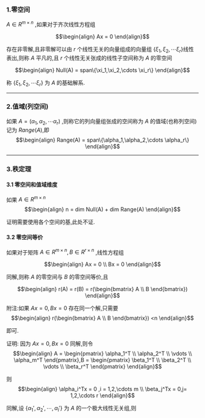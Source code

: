 ### 1.零空间
$A \in R^{m\times n}$ ,如果对于齐次线性方程组

$$\begin{align}
    Ax = 0
\end{align}$$

存在非零解,且非零解可以由 $r$ 个线性无关的向量组成的向量组 $\{\xi_1,\xi_2,\cdots \xi_r\}$线性表出,则称 $A$ 平凡的,且 $r$ 个线性无关张成的线性子空间称为 $A$ 的零空间 

$$\begin{align}
    Null(A) = span\{\xi_1,\xi_2,\cdots \xi_r\}
\end{align}$$

称 $\{\xi_1,\xi_2,\cdots \xi_r\}$ 为 $A$ 的基础解系.


---
### 2.值域(列空间)
如果 $A = (\alpha_1,\alpha_2,\cdots \alpha_r)$ ,则称它的列向量组张成的空间称为 $A$ 的值域(也称列空间)记为 $Range(A)$,即 
$$\begin{align}
    Range(A) = span\{\alpha_1,\alpha_2,\cdots \alpha_r\}
\end{align}$$



---
### 3.秩定理
#### 3.1 零空间和值域维度
如果 $A \in R^{m \times n}$
$$\begin{align}
    n = dim Null(A) + dim Range(A)
\end{align}$$

证明需要使用各个空间的基,此处不证.


#### 3.2 零空间等价
如果对于矩阵 $A \in R^{m \times n} , B \in R^{r \times n}$ ,线性方程组

$$\begin{align}
    Ax = 0 \\
    Bx = 0
\end{align}$$

同解,则称 $A$ 的零空间与 $B$ 的零空间等价,且

$$\begin{align}
    r(A) = r(B) = r(\begin{bmatrix}
        A \\ B
    \end{bmatrix})
\end{align}$$

附注:如果 $Ax = 0,Bx = 0$ 存在同一个解,只需要
$$\begin{align}
    r(\begin{bmatrix}
        A \\ B
    \end{bmatrix}) <n
\end{align}$$

即可.

证明:
因为 $Ax = 0 , Bx = 0$ 同解,则令
$$\begin{align}
    A = \begin{pmatrix}
        \alpha_1^T \\ \alpha_2^T \\ \vdots \\ 
        \alpha_m^T
    \end{pmatrix},B = \begin{pmatrix}
        \beta_1^T \\ \beta_2^T \\ \vdots \\ 
        \beta_r^T
    \end{pmatrix}
\end{align}$$

则
$$\begin{align}
    \alpha_i^Tx = 0 ,i = 1,2,\cdots m \\
    \beta_j^Tx = 0,j= 1,2,\cdots r
\end{align}$$

同解,设 $\{\alpha_1',\alpha_2',\cdots,\alpha_l'\}$ 为 $A$ 的一个极大线性无关组,则